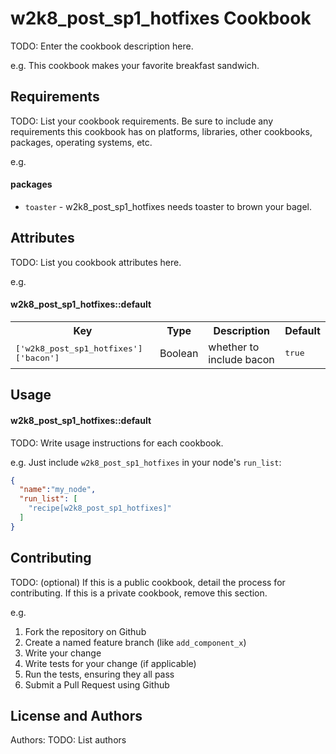 w2k8_post_sp1_hotfixes Cookbook
===============================
TODO: Enter the cookbook description here.

e.g.
This cookbook makes your favorite breakfast sandwich.

Requirements
------------
TODO: List your cookbook requirements. Be sure to include any requirements this cookbook has on platforms, libraries, other cookbooks, packages, operating systems, etc.

e.g.
#### packages
- `toaster` - w2k8_post_sp1_hotfixes needs toaster to brown your bagel.

Attributes
----------
TODO: List you cookbook attributes here.

e.g.
#### w2k8_post_sp1_hotfixes::default
<table>
  <tr>
    <th>Key</th>
    <th>Type</th>
    <th>Description</th>
    <th>Default</th>
  </tr>
  <tr>
    <td><tt>['w2k8_post_sp1_hotfixes']['bacon']</tt></td>
    <td>Boolean</td>
    <td>whether to include bacon</td>
    <td><tt>true</tt></td>
  </tr>
</table>

Usage
-----
#### w2k8_post_sp1_hotfixes::default
TODO: Write usage instructions for each cookbook.

e.g.
Just include `w2k8_post_sp1_hotfixes` in your node's `run_list`:

```json
{
  "name":"my_node",
  "run_list": [
    "recipe[w2k8_post_sp1_hotfixes]"
  ]
}
```

Contributing
------------
TODO: (optional) If this is a public cookbook, detail the process for contributing. If this is a private cookbook, remove this section.

e.g.
1. Fork the repository on Github
2. Create a named feature branch (like `add_component_x`)
3. Write your change
4. Write tests for your change (if applicable)
5. Run the tests, ensuring they all pass
6. Submit a Pull Request using Github

License and Authors
-------------------
Authors: TODO: List authors
